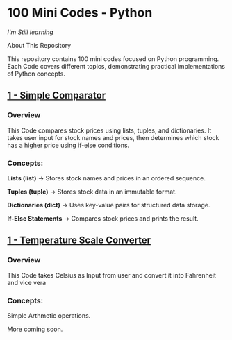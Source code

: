 # 100 Mini Codes - Python 

*I'm Still learning*

About This Repository

This repository contains 100 mini codes focused on Python programming. Each Code covers different topics, demonstrating practical implementations of Python concepts.

 ## [1 - Simple Comparator](https://github.com/sojupatil/Python-Mini-Projects/blob/main/SimpleComparator.py)
 
### Overview

This Code compares stock prices using lists, tuples, and dictionaries. It takes user input for stock names and prices, then determines which stock has a higher price using if-else conditions.

### Concepts:

**Lists (list)** → Stores stock names and prices in an ordered sequence.

**Tuples (tuple)** → Stores stock data in an immutable format.

**Dictionaries (dict)** → Uses key-value pairs for structured data storage.

**If-Else Statements** → Compares stock prices and prints the result.

 ## [1 - Temperature Scale Converter](https://github.com/sojupatil/Python-Codes/blob/main/Temperature.py)
 
### Overview

This Code takes Celsius as Input from user and convert it into Fahrenheit and vice vera
### Concepts:
Simple Arthmetic operations.

More coming soon.

